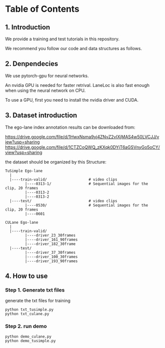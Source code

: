 
# Table of Contents

## 1. Introduction
We provide a training and test tutorials in this repository. 

We recommend you follow our code and data structures as follows.


## 2. Denpendecies

We use pytorch-gpu for neural networks.

An nvidia GPU is needed for faster retrival. LaneLoc is also fast enough when using the neural network on CPU.

To use a GPU, first you need to install the nvidia driver and CUDA.

## 3. Dataset introduction

The ego-lane index annotation results can be downloaded from: 

https://drive.google.com/file/d/1HwxNsma9yj4ZNvZ2vIXjMAS4w50LVCJJ/view?usp=sharing
https://drive.google.com/file/d/1CTZCoQWQ_zKXqk0DYjT6aGSVnyGo5oCY/view?usp=sharing

the dataset should be organized by this Structure:
```
TuSimple Ego-lane
  |
  |----train-valid/                   # video clips
         |----0313-1/                 # Sequential images for the clip, 20 frames
         |----0313-2
         |----0313-2
  |----test/                          # video clips
         |----0530/                   # Sequential images for the clip, 20 frames
         |----0601
```

```
CULane Ego-lane
  |
  |----train-valid/                   
         |----driver_23_30frames                
         |----driver_161_90frames 
         |----driver_182_30frame
  |----test/                          
         |----driver_37_30frames                   
         |----driver_100_30frames
         |----driver_193_90frames
```


## 4. How to use
### Step 1. Generate txt files  
generate the txt files for training
```
python txt_tusimple.py
python txt_culane.py
```

### Step 2. run demo  
```
python demo_culane.py
python demo_tusimple.py
```
